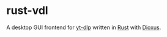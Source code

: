 # rust-vdl

 A desktop GUI frontend for [yt-dlp](https://github.com/yt-dlp/yt-dlp) written
 in [Rust](https://www.rust-lang.org/) with [Dioxus](https://dioxuslabs.com/).
